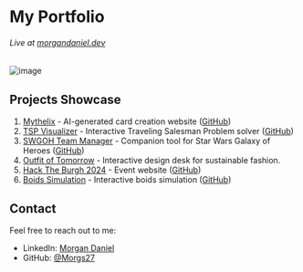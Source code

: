 # My Portfolio

###### Live at [morgandaniel.dev](morgandaniel.dev)

![image](https://github.com/Morgs27/portfolio/assets/107374410/95ce1d14-437b-4a08-a8b3-1b303523e1a5)

## Projects Showcase

1. [Mythelix](https://mythelix.com) - AI-generated card creation website ([GitHub](https://github.com/Morgs27/mythelix))
2. [TSP Visualizer](https://tspvisualiser.dev) - Interactive Traveling Salesman Problem solver ([GitHub](https://github.com/Morgs27/tsp-visualizer))
3. [SWGOH Team Manager](https://swgohteammanager.com) - Companion tool for Star Wars Galaxy of Heroes ([GitHub](https://github.com/Morgs27/swgoh-website))
4. [Outfit of Tomorrow](https://outfit-of-tomorrow.com) - Interactive design desk for sustainable fashion.
5. [Hack The Burgh 2024](https://2024.hacktheburgh.com) - Event website ([GitHub](https://github.com/HTB-X/website-frontend))
6. [Boids Simulation](https://boids.dev) - Interactive boids simulation ([GitHub](https://github.com/Morgs27/boid-simulations))

## Contact

Feel free to reach out to me:

- LinkedIn: [Morgan Daniel](https://www.linkedin.com/in/morgs27)
- GitHub: [@Morgs27](https://github.com/Morgs27)
